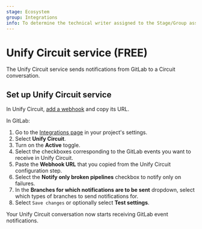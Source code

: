 ```yaml
---
stage: Ecosystem
group: Integrations
info: To determine the technical writer assigned to the Stage/Group associated with this page, see https://about.gitlab.com/handbook/engineering/ux/technical-writing/#assignments
---
```


# Unify Circuit service **(FREE)**

The Unify Circuit service sends notifications from GitLab to a Circuit conversation.

## Set up Unify Circuit service

In Unify Circuit, [add a webhook](https://www.circuit.com/unifyportalfaqdetail?articleId=164448) and
copy its URL.

In GitLab:

1. Go to the [Integrations page](overview.md#accessing-integrations) in your project's settings.
1. Select **Unify Circuit**.
1. Turn on the **Active** toggle.
1. Select the checkboxes corresponding to the GitLab events you want to receive in Unify Circuit.
1. Paste the **Webhook URL** that you copied from the Unify Circuit configuration step.
1. Select the **Notify only broken pipelines** checkbox to notify only on failures.
1. In the **Branches for which notifications are to be sent** dropdown, select which types of branches to send notifications for.
1. Select `Save changes` or optionally select **Test settings**.

Your Unify Circuit conversation now starts receiving GitLab event notifications.
